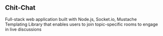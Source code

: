  ## Chit-Chat ##

Full-stack web application built with Node.js, Socket.io, Mustache Templating Library that enables users to join topic-specific rooms to engage in live discussions
